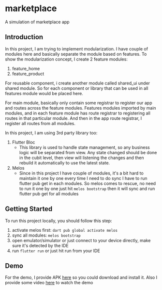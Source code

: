 # marketplace

A simulation of marketplace app

## Introduction

In this project, I am trying to implement modularization. I have couple of modules here and basically separate the module based on features.
To show the modularization concept, I create 2 feature modules:
1. feature_home
2. feature_product

For reusable component, i create another module called shared_ui under shared module. So for each component or library that can be used in all features module would be placed here.

For main module, basically only contain some registrar to register our app and routes across the feature modules.
Features modules imported by main modules, and in each feature module has route registrar to registering all routes in that particular module.
And then in the app route registrar, I register all routes from all modules.

In this project, I am using 3rd party library too:
1. Flutter Bloc
   - This library is used to handle state management, so any business logic will be separated from view. Any state changed should be done in the cubit level, then view will listening the changes and then rebuild it automatically to use the latest state.
2. Melos
   - Since in this project I have couple of modules, it's a bit hard to maintain it one by one every time I need to do sync I have to run flutter pub get in each modules. So melos comes to rescue, no need to run it one by one just hit `melos bootstrap` then it will sync and run flutter pub get for all modules

## Getting Started

To run this project locally, you should follow this step:
1. activate melos first: `dart pub global activate melos`
2. sync all modules: `melos bootstrap`
3. open emulator/simulator or just connect to your device directly, make sure it's detected by the IDE
4. run `flutter run` or just hit run from your IDE

## Demo

For the demo, I provide APK [here](https://drive.google.com/file/d/1U1bMZZPYhBZn4Y1VaT0XeIRzbQD3ZePD/view?usp=sharing) so you could download and install it.
Also I provide some video [here](https://drive.google.com/file/d/14S2afHm7BdZCcCCFCFku-sdQtD6UI4Gs/view?usp=sharing) to watch the demo
